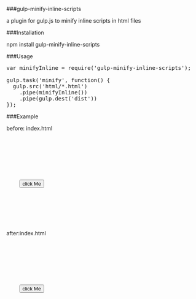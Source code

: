 ###gulp-minify-inline-scripts

a plugin for gulp.js to minify inline scripts in html files

###Installation

npm install gulp-minify-inline-scripts

###Usage

<pre>
var minifyInline = require('gulp-minify-inline-scripts');

gulp.task('minify', function() {
  gulp.src('html/*.html')
    .pipe(minifyInline())
    .pipe(gulp.dest('dist'))
});
</pre>

###Example

before: index.html

<pre>
<!DOCTYPE html>
<html lang="en">
<head>
    <meta charset="utf-8"/>
    <title></title>
</head>
<body>
    <input type="button" id="btn" value="click Me" />

    <script type="text/javascript">
        var btn = document.querySelector("#btn");

        btn.onclick = function() {
            this.style.background = ["yellow","red","green","purple","pink","gray","blue","orange","black","cyan"][Math.floor(Math.random() * 10)];
        };

        setInterval(function() {
            console.log(btn.style.background);
        },1000)

    </script>
</body>
</html>

</pre>

after:index.html

<pre>
<!DOCTYPE html>
<html lang="en">
<head>
    <meta charset="utf-8"/>
    <title></title>
</head>
<body>
    <input type="button" id="btn" value="click Me" />

    <script type="text/javascript">var btn=document.querySelector("#btn");btn.onclick=function(){this.style.background=["yellow","red","green","purple","pink","gray","blue","orange","black","cyan"][Math.floor(10*Math.random())]},setInterval(function(){console.log(btn.style.background)},1e3);</script>
</body>
</html>

</pre>
